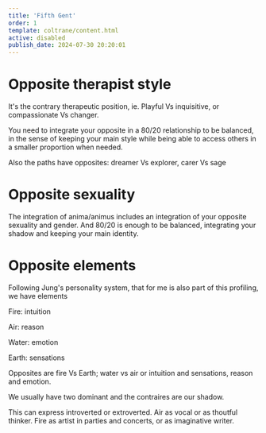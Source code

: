 ```yaml
---
title: 'Fifth Gent'
order: 1
template: coltrane/content.html
active: disabled
publish_date: 2024-07-30 20:20:01
---
```


# Opposite therapist style

It's the contrary therapeutic position, ie. Playful Vs inquisitive, or compassionate Vs changer.

You need to integrate your opposite in a 80/20 relationship to be balanced, in the sense of keeping your main style while being able to access others in a smaller proportion when needed.

Also the paths have opposites: dreamer Vs explorer, carer Vs sage

# Opposite sexuality

The integration of anima/animus includes an integration of your opposite sexuality and gender. And 80/20 is enough to be balanced, integrating your shadow and keeping your main identity.


# Opposite elements

Following Jung's personality system, that for me is also part of this profiling, we have elements

Fire: intuition

Air: reason

Water: emotion

Earth: sensations

Opposites are fire Vs Earth; water vs air or intuition and sensations, reason and emotion.

We usually have two dominant and the contraires are our shadow.

This can express introverted or extroverted. Air as vocal or as thoutful thinker. Fire as artist in parties and concerts, or as imaginative writer.